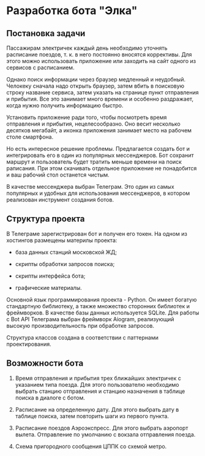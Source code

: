 # Разработка бота "Элка"

## Постановка задачи

Пассажирам электричек каждый день необходимо уточнять расписание поездов, т. к. в него постоянно вносятся коррективы. Для этого можно использовать приложение или заходить на сайт одного из сервисов с расписанием.

Однако поиск информации через браузер медленный и неудобный. Челокеку сначала надо открыть браузер, затем вбить в поисковую строку название сервиса, затем указать на странице пункт отправления и прибытия. Все это занимает много времени и особенно раздражает, когда нужно получить информацию быстро.

Установить приложение ради того, чтобы посмотреть время отправления и прибытия, нецелесообразно. Оно весит несколько десятков мегабайт, а иконка приложения занимает место на рабочем столе смартфона.

Но есть интересное решение проблемы. Предлагается создать бот и интегрировать его в один из популярных мессенджеров. Бот сохранит маршрут и пользователь будет тратить меньше времени на поиск раписания. При этом скачивать отдельное приложение не понадобится и ваш рабочий стол останется чистым.

В качестве мессенджера выбран Телеграм. Это один из самых популярных и удобных для использования мессенджеров, в котором реализован инструмент создания ботов.

## Структура проекта

В Телеграме зарегистрирован бот и получен его токен. На одном из хостингов размещены материлы проекта:

- база данных станций московской ЖД;

- скрипты обработки запросов поиска;

- скрипты интерфейса бота;

- графические материалы.

Основной язык программирования проекта - Python. Он имеет богатую стандартную библиотеку, а также множество сторонних библиотек и фреймворков. В качестве базы данных используется SQLite. Для работы с Bot API Телеграма выбран фреймворк Aiogram, реализующий высокую производительность при обработке запросов.

Структура классов создана в соответствии с паттернами проектирования.

## Возможности бота

1. Время отправления и прибытия трех ближайших электричек с указанием типа поезда. Для этого пользователю необходимо выбрать станцию отправления и станцию назначения в таблице поиска в диалоге с ботом.

2. Расписание на определенную дату. Для этого выбрать дату в таблице поиска, затем повторить шаги из первого пункта.

3. Расписание поездов Аэроэкспресс. Для этого выбрать аэропорт вылета. Отправление по умолчанию с вокзала отправления поезда.

4. Схема пригородного сообщения ЦППК со схемой метро.